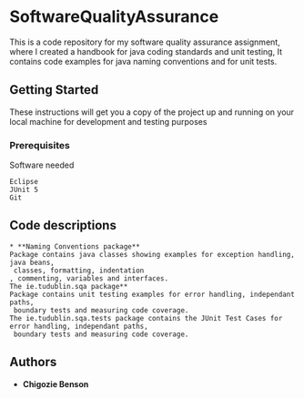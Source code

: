 # SoftwareQualityAssurance
This is a code repository for my software quality assurance assignment, where I created a handbook for java coding standards and unit testing, It contains code examples for java naming conventions and for unit tests. 
## Getting Started
These instructions will get you a copy of the project up and running on your local machine for development and testing purposes
### Prerequisites
Software needed
```
Eclipse
JUnit 5
Git

```

## Code descriptions
```
* **Naming Conventions package** 
Package contains java classes showing examples for exception handling, java beans,
 classes, formatting, indentation
, commenting, variables and interfaces.
The ie.tudublin.sqa package** 
Package contains unit testing examples for error handling, independant paths,
 boundary tests and measuring code coverage.
The ie.tudublin.sqa.tests package contains the JUnit Test Cases for error handling, independant paths,
 boundary tests and measuring code coverage.
```

## Authors

* **Chigozie Benson** 